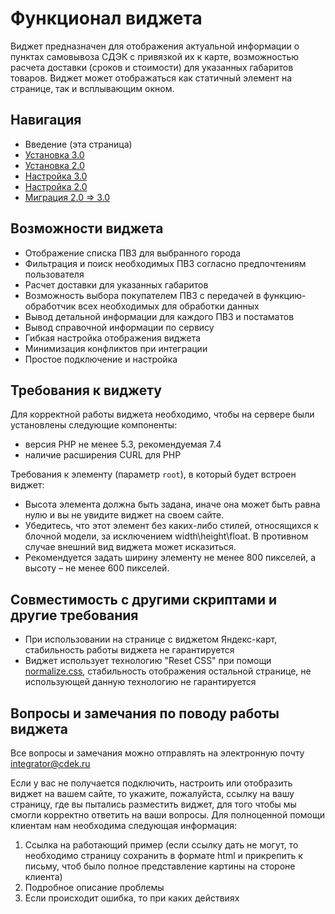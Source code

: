 # Функционал виджета
Виджет предназначен для отображения актуальной информации о пунктах самовывоза СДЭК с привязкой их к карте, возможностью расчета доставки (сроков и стоимости) для указанных габаритов товаров. Виджет может отображаться как статичный элемент на странице, так и всплывающим окном.

## Навигация
- Введение (эта страница)
- [Установка 3.0](INSTALL_3.md)
- [Установка 2.0](INSTALL_2.md)
- [Настройка 3.0](SETUP_3.md)
- [Настройка 2.0](SETUP_2.md)
- [Миграция 2.0 => 3.0](MIGRATION_2_3.md)

## Возможности виджета
 - Отображение списка ПВЗ для выбранного города
 - Фильтрация и поиск необходимых ПВЗ согласно предпочтениям пользователя
 - Расчет доставки для указанных габаритов
 - Возможность выбора покупателем ПВЗ с передачей в функцию-обработчик всех необходимых для обработки данных
 - Вывод детальной информации для каждого ПВЗ и постаматов
 - Вывод справочной информации по сервису
 - Гибкая настройка отображения виджета
 - Минимизация конфликтов при интеграции
 - Простое подключение и настройка

## Требования к виджету
Для корректной работы виджета необходимо, чтобы на сервере были установлены следующие компоненты:
 - версия PHP не менее 5.3, рекомендуемая 7.4
 - наличие расширения CURL для PHP

Требования к элементу (параметр `root`), в который будет встроен виджет:
 - Высота элемента должна быть задана, иначе она может быть равна нулю и вы не увидите виджет на своем сайте.
 - Убедитесь, что этот элемент без каких-либо стилей, относящихся к блочной модели, за исключением width\height\float. В противном случае внешний вид виджета может исказиться.
 - Рекомендуется задать ширину элементу не менее 800 пикселей, а высоту – не менее 600 пикселей.

## Совместимость с другими скриптами и другие требования
 - При использовании на странице с виджетом Яндекс-карт, стабильность работы виджета не гарантируется
 - Виджет использует технологию "Reset CSS" при помощи [normalize.css](https://necolas.github.io/normalize.css/), стабильность отображения остальной странице, не использующей данную технологию не гарантируется

## Вопросы и замечания по поводу работы виджета
Все вопросы и замечания можно отправлять на электронную почту integrator@cdek.ru

Если у вас не получается подключить, настроить или отобразить виджет на вашем сайте, то укажите, пожалуйста, ссылку на вашу страницу, где вы пытались разместить виджет, для того чтобы мы смогли корректно ответить на ваши вопросы.
Для полноценной помощи клиентам нам необходима следующая информация:
1. Ссылка на работающий пример (если ссылку дать не могут, то необходимо страницу сохранить в формате html и прикрепить к письму, чтоб было полное представление картины на стороне клиента)
2. Подробное описание проблемы
3. Если происходит ошибка, то при каких действиях
